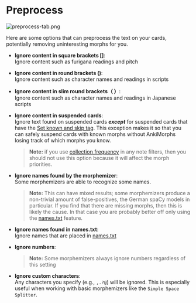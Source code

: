 # Preprocess

![preprocess-tab.png](../../../img/preprocess-tab.png)

Here are some options that can preprocess the text on your cards, potentially removing uninteresting morphs for you.

* **Ignore content in square brackets []**:  
  Ignore content such as furigana readings and pitch

* **Ignore content in round brackets ()**:  
  Ignore content such as character names and readings in scripts
* **Ignore content in slim round brackets（ ）**:  
  Ignore content such as character names and readings in Japanese scripts
* **Ignore content in suspended cards**:  
  Ignore text found on suspended cards **_except_** for suspended cards that have the [Set known and skip tag](tags.md).
  This exception makes it so that you can safely suspend cards with known morphs without AnkiMorphs losing track of
  which morphs you know.
  > **Note:** if you use [collection frequency](note-filter.md#morph-priority) in any note filters, then you should not
  use this option because it will affect the morph priorities.
* **Ignore names found by the morphemizer**:  
  Some morphemizers are able to recognize some names.
  > **Note:** This can have mixed results; some morphemizers produce a non-trivial amount of false-positives, the German
  spaCy models in particular. If you find that there are missing morphs, then this is likely the cause. In that case you
  are probably better off only using the [names.txt](../names.md) feature.
* **Ignore names found in names.txt**:  
  Ignore names that are placed in [names.txt](../names.md)
* **Ignore numbers**:  
  > **Note:** Some morphemizers always ignore numbers regardless of this setting
* **Ignore custom characters**:  
  Any characters you specify (e.g., `,.?@`) will be ignored. This is especially useful when working with basic
  morphemizers like the `Simple Space Splitter`.

